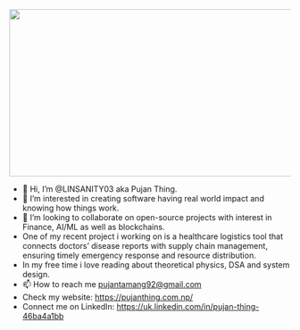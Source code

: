 <div align="center">
  <img src="https://i.imgur.com/GN7rRxC.gif" width="600" height="300"/>
</div>

- 👋 Hi, I’m @LINSANITY03 aka Pujan Thing.
- 👀 I’m interested in creating software having real world impact and knowing how things work.
- 💞️ I’m looking to collaborate on open-source projects with interest in Finance, AI/ML as well as blockchains.
- One of my recent project i working on is a healthcare logistics tool that connects doctors’ disease reports with supply chain management, ensuring timely emergency response and resource distribution.
- In my free time i love reading about theoretical physics, DSA and system design.
- 📫 How to reach me pujantamang92@gmail.com
- Check my website: https://pujanthing.com.np/
- Connect me on LinkedIn: https://uk.linkedin.com/in/pujan-thing-46ba4a1bb

<!---
LINSANITY03/LINSANITY03 is a ✨ special ✨ repository because its `README.md` (this file) appears on your GitHub profile.
You can click the Preview link to take a look at your changes.
--->
